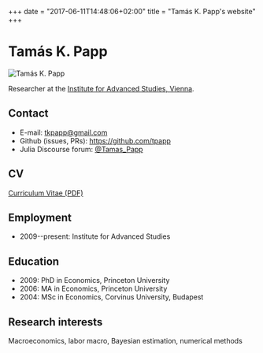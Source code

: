 +++
date = "2017-06-11T14:48:06+02:00"
title = "Tamás K. Papp's website"
+++

# Tamás K. Papp

<img id="tamaskpapp" src="./img/tamas_k_papp.jpg" alt="Tamás K. Papp">

Researcher at the [Institute for Advanced Studies,
Vienna](http://www.ihs.ac.at/research-groups/macroeconomics-and-public-finance/).

## Contact

* E-mail: <tkpapp@gmail.com>
* Github (issues, PRs): <https://github.com/tpapp>
* Julia Discourse forum: [@Tamas_Papp](https://discourse.julialang.org/u/Tamas_Papp/)

## CV

[Curriculum Vitae (PDF)](/pdf/cv.pdf)

## Employment

* 2009--present: Institute for Advanced Studies

## Education

* 2009: PhD in Economics, Princeton University
* 2006: MA in Economics, Princeton University
* 2004: MSc in Economics, Corvinus University, Budapest

## Research interests

Macroeconomics, labor macro, Bayesian estimation, numerical methods
